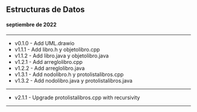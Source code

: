 ## Estructuras de Datos
#### septiembre de 2022

---
+ v0.1.0 - Add UML.drawio
+ v1.1.1 - Add libro.h y objetolibro.cpp
+ v1.1.2 - Add libro.java y objetolibro.java
+ v1.2.1 - Add arreglolibro.cpp
+ v1.2.2 - Add arreglolibro.java
+ v1.3.1 - Add nodolibro.h y protolistalibros.cpp
+ v1.3.2 - Add nodolibro.java y protolistalibros.java
---
+ v2.1.1 - Upgrade protolistalibros.cpp with recursivity
---